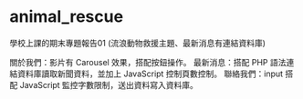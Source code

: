 # animal_rescue
學校上課的期末專題報告01 (流浪動物救援主題、最新消息有連結資料庫)

關於我們：影片有 Carousel 效果，搭配按鈕操作。
最新消息：搭配 PHP 語法連結資料庫讀取新聞資料，並加上 JavaScript 控制頁數控制。
聯絡我們：input 搭配 JavaScript 監控字數限制，送出資料寫入資料庫。
